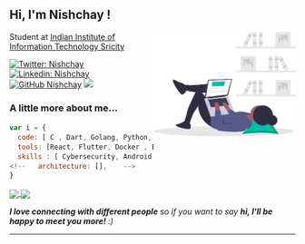<h2> Hi, I'm  Nishchay !</h2>
<img align='right' src="https://github.com/codernishchay/codernishchay/blob/main/undraw_researching_22gp.svg" width="250">
<p>Student at <a href="http://iiits.in/">Indian Institute of Information Technology Sricity</a></p>

[![Twitter: Nishchay](https://img.shields.io/twitter/follow/nishchay_v_?style=social)](https://twitter.com/nishchay_v_)
[![Linkedin: Nishchay](https://img.shields.io/badge/-nishchay-blue?style=flat-square&logo=Linkedin&logoColor=white&link=https://www.linkedin.com/in/nishchay-verma-5a4a19193/)](https://www.linkedin.com/in/nishchay-verma-5a4a19193/)
[![GitHub Nishchay](https://img.shields.io/github/followers/codernishchay?label=follow&style=social)](https://github.com/codernishchay)
![](https://komarev.com/ghpvc/?username=codernishchay&color=green)

###  A little more about me...  
```javascript
var i = {
  code: [ C , Dart, Golang, Python, Bash, JavaScript, C++, TypeScript],
  tools: [React, Flutter, Docker , Express, GraphQL, RestApi],
  skills : [ Cybersecurity, Android Development, Backend Development], 
<!--   architecture: [],    -->
}
```

<a href="https://github.com/codernishchay">
<img align="center" src="https://github-readme-stats.vercel.app/api?username=codernishchay&show_icons=true&include_all_commits=true&theme=blue-green&count_private=true">
</a>
<a href="https://github.com/codernishchay">
<img align="center" src="https://github-readme-stats.anuraghazra1.vercel.app/api/top-langs/?username=codernishchay&layout=Demo&theme=blue-green" />
</a>

<em><b>I love connecting with different people</b> so if you want to say <b>hi, I'll be happy to meet you more!</b> :)</em>

---
